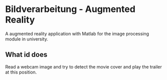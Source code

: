 # Bildverarbeitung - Augmented Reality

A augmented reality application with Matlab for the image processing module in university.

## What id does
Read a webcam image and try to detect the movie cover and play the trailer at this position.


